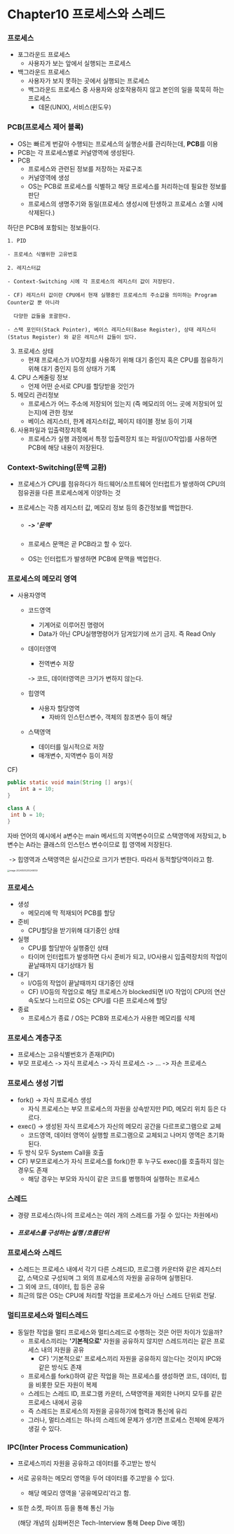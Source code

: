# Chapter10 프로세스와 스레드

### 프로세스

* 포그라운드 프로세스
  * 사용자가 보는 앞에서 실행되는 프로세스
* 백그라운드 프로세스
  * 사용자가 보지 못하는 곳에서 실행되는 프로세스
  * 백그라운드 프로세스 중 사용자와 상호작용하지 않고 본인의 일을 묵묵히 하는 프로세스
    * 데몬(UNIX), 서비스(윈도우)

### PCB(프로세스 제어 블록)

* OS는 빠르게 번갈아 수행되는 프로세스의 실행순서를 관리하는데, <b>PCB</b>를 이용
* PCB는 각 프로세스별로 커널영역에 생성된다. 
* PCB
  * 프로세스와 관련된 정보를 저장하는 자료구조
  * 커널영역에 생성
  * OS는 PCB로 프로세스를 식별하고 해당 프로세스를 처리하는데 필요한 정보를 판단
  * 프로세스의 생명주기와 동일(프로세스 생성시에 탄생하고 프로세스 소멸 시에 삭제된다.)

하단은 PCB에 포함되는 정보들이다.

	1. PID

    - 프로세스 식별위한 고유번호

	2. 레지스터값

    - Context-Switching 시에 각 프로세스의 레지스터 값이 저장된다. 

    - CF) 레지스터 값이란 CPU에서 현재 실행중인 프로세스의 주소값을 의미하는 Program Counter값 뿐 아니라 

      다양한 값들을 포괄한다.

    - 스택 포인터(Stack Pointer), 베이스 레지스터(Base Register), 상태 레지스터(Status Register) 와 같은 레지스터 값들이 있다. 

3. 프로세스 상태
   - 현재 프로세스가 I/O장치를 사용하기 위해 대기 중인지 혹은 CPU를 점유하기 위해 대기 중인지 등의 상태가 기록
4. CPU 스케줄링 정보
   - 언제 어떤 순서로 CPU를 할당받을 것인가
5. 메모리 관리정보
   - 프로세스가 어느 주소에 저장되어 있는지 (즉 메모리의 어느 곳에 저장되어 있는지)에 관한 정보
   - 베이스 레지스터, 한계 레지스터값, 페이지 테이블 정보 등이 기재
6. 사용파일과 입출력장치목록
   - 프로세스가 실행 과정에서 특정 입출력장치 또는 파일(I/O작업)를 사용하면 PCB에 해당 내용이 저장된다. 

### Context-Switching(문맥 교환)

* 프로세스가 CPU를 점유하다가 하드웨어/소프트웨어 인터럽트가 발생하여 CPU의 점유권을 다른 프로세스에게 이양하는 것

* 프로세스는 각종 레지스터 값, 메모리 정보 등의 중간정보를 백업한다. 

  * ##### -> '문맥'

  * 프로세스 문맥은 곧 PCB라고 할 수 있다. 

  * OS는 인터럽트가 발생하면 PCB에 문맥을 백업한다.

### 프로세스의 메모리 영역

* 사용자영역

  * 코드영역

    * 기계어로 이루어진 명령어
    * Data가 아닌 CPU실행명령어가 담겨있기에 쓰기 금지. 즉 Read Only

  * 데이터영역

    * 전역변수 저장

    -> 코드, 데이터영역은 크기가 변하지 않는다. 

  * 힙영역

    * 사용자 할당영역
      * 자바의 인스턴스변수, 객체의 참조변수 등이 해당

  * 스택영역

    * 데이터를 일시적으로 저장
    * 매개변수, 지역변수 등이 저장

CF)

```java
public static void main(String [] args){
	int a = 10;
}

class A {
 int b = 10;
}

```

자바 언어의 예시에서 a변수는 main 메서드의 지역변수이므로 스택영역에 저장되고, b 변수는 A라는 클래스의 인스턴스 변수이므로 힙 영역에 저장된다. 

​	-> 힙영역과 스택영역은 실시간으로 크기가 변한다. 따라서 동적할당역이라고 함. 

<img src="https://github.com/daewon-ko/Book/assets/105340285/10b731dd-7b4d-48be-be8c-6b6bed4d3553" alt="image-20240505205249059" style="zoom: 33%;" />

### 프로세스 

* 생성
  * 메모리에 막 적재되어 PCB를 할당
* 준비
  * CPU할당을 받기위해 대기중인 상태
* 실행
  * CPU를 할당받아 실행중인 상태
  * 타이머 인터럽트가 발생하면 다시 준비가 되고, I/O사용시 입출력장치의 작업이 끝날때까지 대기상태가 됨
* 대기
  * I/O등의 작업이 끝날때까지 대기중인 상태
  * CF) I/O등의 작업으로 해당 프로세스가 blocked되면 I/O 작업이 CPU의 연산속도보다 느리므로 OS는 CPU를 다른 프로세스에 할당
* 종료
  * 프로세스가 종료 / OS는 PCB와 프로세스가 사용한 메모리를 삭제

### 프로세스 계층구조

* 프로세스는 고유식별번호가 존재(PID)
* 부모 프로세스 -> 자식 프로세스 -> 자식 프로세스 -> ... -> 자손 프로세스

### 프로세스 생성 기법

* fork() -> 자식 프로세스 생성
  * 자식 프로세스는 부모 프로세스의 자원을 상속받지만 PID, 메모리 위치 등은 다르다. 
* exec() -> 생성된 자식 프로세스가 자신의 메모리 공간을 다르프로그램으로 교체
  * 코드영역, 데이터 영역이 실행할 프로그램으로 교체되고 나머지 영역은 초기화 된다.
* 두 방식 모두 System Call을 호출
* CF) 부모프로세스가 자식 프로세스를 fork()한 후 누구도 exec()를 호출하지 않는 경우도 존재
  * 해당 경우는 부모와 자식이 같은 코드를 병행하여 실행하는 프로세스

### 스레드

* 경량 프로세스(하나의 프로세스는 여러 개의 스레드를 가질 수 있다는 차원에서) 

* ##### 프로세스를 구성하는 실행 /흐름단위 

### 프로세스와 스레드

* 스레드는 프로세스 내에서 각기 다른 스레드ID, 프로그램 카운터와 같은 레지스터 값, 스택으로 구성되며 그 외의 프로세스의 자원을 공유하며 실행된다. 
* 그 외에 코드, 데이터, 힙 등은 공유
* 최근의 많은 OS는 CPU에 처리할 작업을 프로세스가 아닌 스레드 단위로 전달.

### 멀티프로세스와 멀티스레드

* 동일한 작업을 멀티 프로세스와 멀티스레드로 수행하는 것은 어떤 차이가 있을까?
  * 프로세스끼리는 <b>'기본적으로'</b> 자원을 공유하지 않지만 스레드끼리는 같은 프로세스 내의 자원을 공유
    * CF) '기본적으로' 프로세스끼리 자원을 공유하지 않는다는 것이지 IPC와 같은 방식도 존재
  * 프로세스를 fork()하여 같은 작업을 하는 프로세스를 생성하면 코드, 데이터, 힙을 비롯한 모든 자원이 복제
  * 스레드는 스레드 ID, 프로그램 카운터, 스택영역을 제외한 나머지 모두를 같은 프로세스 내에서 공유
  * 즉 스레드는 프로세스의 자원을 공유하기에 협력과 통신에 유리
  * 그러나, 멀티스레드는 하나의 스레드에 문제가 생기면 프로세스 전체에 문제가 생길 수 있다. 

### IPC(Inter Process Communication)

* 프로세스끼리 자원을 공유하고 데이터를 주고받는 방식

* 서로 공유하는 메모리 영역을 두어 데이터를 주고받을 수 있다. 

  * 해당 메모리 영역을 '공유메모리'라고 함.

* 또한 소켓, 파이프 등을 통해 통신 가능

  (해당 개념의 심화버전은 Tech-Interview 통해 Deep Dive 예정)